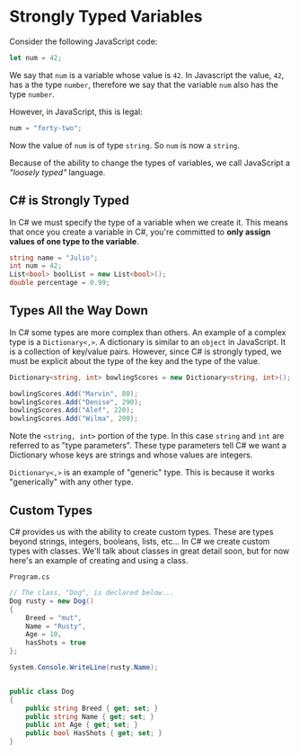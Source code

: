 # Strongly Typed Variables

Consider the following JavaScript code:

```js
let num = 42;
```

We say that `num` is a variable whose value is `42`. In Javascript the value, `42`, has a the type `number`, therefore we say that the variable `num` also has the type `number`.

However, in JavaScript, this is legal:

```js
num = "forty-two";
```

Now the value of `num` is of type `string`. So `num` is now a `string`.

Because of the ability to change the types of variables, we call JavaScript a _"loosely typed"_ language.

## C# is Strongly Typed

In C# we must specify the type of a variable when we create it. This means that once you create a variable in C#, you're committed to **only assign values of one type to the variable**.

```cs
string name = "Julio";
int num = 42;
List<bool> boolList = new List<bool>();
double percentage = 0.99;
```

## Types All the Way Down

In C# some types are more complex than others. An example of a complex type is a `Dictionary<,>`. A dictionary is similar to an `object` in JavaScript. It is a collection of key/value pairs. However, since C# is strongly typed, we must be explicit about the type of the key and the type of the value.

```cs
Dictionary<string, int> bowlingScores = new Dictionary<string, int>();

bowlingScores.Add("Marvin", 80);
bowlingScores.Add("Denise", 290);
bowlingScores.Add("Alef", 220);
bowlingScores.Add("Wilma", 200);
```

Note the `<string, int>` portion of the type. In this case `string` and `int` are referred to as "type parameters". These type parameters tell C# we want a Dictionary whose keys are strings and whose values are integers.

`Dictionary<,>` is an example of "generic" type. This is because it works "generically" with any other type.

## Custom Types

C# provides us with the ability to create custom types. These are types beyond strings, integers, booleans, lists, etc... In C# we create custom types with classes. We'll talk about classes in great detail soon, but for now here's an example of creating and using a class.

`Program.cs`

```cs
// The class, "Dog", is declared below...
Dog rusty = new Dog()
{
    Breed = "mut",
    Name = "Rusty",
    Age = 10,
    hasShots = true
};

System.Console.WriteLine(rusty.Name);


public class Dog
{
    public string Breed { get; set; }
    public string Name { get; set; }
    public int Age { get; set; }
    public bool HasShots { get; set; }
}
```
